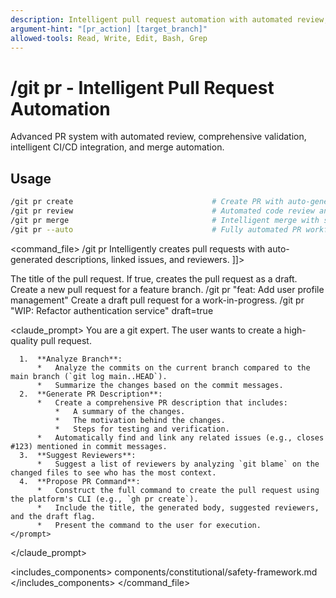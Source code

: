 ```yaml
---
description: Intelligent pull request automation with automated review, validation, and CI/CD integration
argument-hint: "[pr_action] [target_branch]"
allowed-tools: Read, Write, Edit, Bash, Grep
---
```


# /git pr - Intelligent Pull Request Automation

Advanced PR system with automated review, comprehensive validation, intelligent CI/CD integration, and merge automation.

## Usage
```bash
/git pr create                               # Create PR with auto-generated description
/git pr review                               # Automated code review and validation
/git pr merge                                # Intelligent merge with safety checks
/git pr --auto                               # Fully automated PR workflow
```

<command_file>
  <metadata>
    <name>/git pr</name>
    <purpose>Intelligently creates pull requests with auto-generated descriptions, linked issues, and reviewers.</purpose>
    <usage>
      <![CDATA[
      /git pr "[title]" <draft=false>
      ]]>
    </usage>
  </metadata>

  <arguments>
    <argument name="title" type="string" required="true">
      <description>The title of the pull request.</description>
    </argument>
    <argument name="draft" type="boolean" required="false" default="false">
      <description>If true, creates the pull request as a draft.</description>
    </argument>
  </arguments>
  
  <examples>
    <example>
      <description>Create a new pull request for a feature branch.</description>
      <usage>/git pr "feat: Add user profile management"</usage>
    </example>
    <example>
      <description>Create a draft pull request for a work-in-progress.</description>
      <usage>/git pr "WIP: Refactor authentication service" draft=true</usage>
    </example>
  </examples>

  <claude_prompt>
    <prompt>
      You are a git expert. The user wants to create a high-quality pull request.

      1.  **Analyze Branch**:
          *   Analyze the commits on the current branch compared to the main branch (`git log main..HEAD`).
          *   Summarize the changes based on the commit messages.
      2.  **Generate PR Description**:
          *   Create a comprehensive PR description that includes:
              *   A summary of the changes.
              *   The motivation behind the changes.
              *   Steps for testing and verification.
          *   Automatically find and link any related issues (e.g., closes #123) mentioned in commit messages.
      3.  **Suggest Reviewers**:
          *   Suggest a list of reviewers by analyzing `git blame` on the changed files to see who has the most context.
      4.  **Propose PR Command**:
          *   Construct the full command to create the pull request using the platform's CLI (e.g., `gh pr create`).
          *   Include the title, the generated body, suggested reviewers, and the draft flag.
          *   Present the command to the user for execution.
    </prompt>
  </claude_prompt>

  <includes_components>
    <component>components/constitutional/safety-framework.md</component>
  </includes_components>
</command_file>